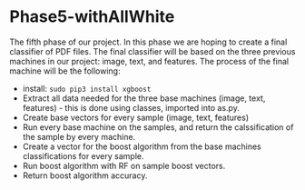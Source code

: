 # Phase5-withAllWhite
The fifth phase of our project. In this phase we are hoping to create a final classifier of PDF files.
The final classifier will be based on the three previous machines in our project: image, text, and features.
The process of the final machine will be the following:
  * install: `sudo pip3 install xgboost`
  * Extract all data needed for the three base machines (image, text, features) - this is done using classes, imported into as.py.
  * Create base vectors for every sample (image, text, features)
  * Run every base machine on the samples, and return the calssification of the sample by every machine.
  * Create a vector for the boost algorithm from the base machines classifications for every sample.
  * Run boost algorithm with RF on sample boost vectors.
  * Return boost algorithm accuracy.
